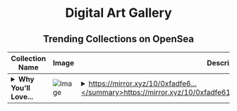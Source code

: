 <div align="center">

# Digital Art Gallery

## Trending Collections on OpenSea

| Collection Name                       | Image                                                                                     | Description                       | OpenSea Link                                                                                          |
|---------------------------------------|-------------------------------------------------------------------------------------------|-----------------------------------|--------------------------------------------------------------------------------------------------------|
| **<details><summary>Why You’ll Love...</summary>Why You’ll Love Being Early to DePIN</details>** | ![Image](https://i.seadn.io/s/raw/files/db1e7cb961539b2569069730a315b8e1.png?w=500&auto=format?w=200&auto=format) | <details><summary>https://mirror.xyz/10/0xfadfe6...</summary>https://mirror.xyz/10/0xfadfe61933d1d125321606d03c880fef16a99cf8</details> | <details><summary>Link</summary>[Why You’ll Love Being Early to DePIN](https://opensea.io/collection/why-youll-love-being-early-to-depin)</details> |

</div>
